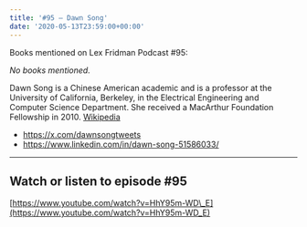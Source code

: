 ```yaml
---
title: '#95 – Dawn Song'
date: '2020-05-13T23:59:00+00:00'
---
```


Books mentioned on Lex Fridman Podcast #95:

*No books mentioned.*

<!--more-->

Dawn Song is a Chinese American academic and is a professor at the University of California, Berkeley, in the Electrical Engineering and Computer Science Department. She received a MacArthur Foundation Fellowship in 2010. <a href="https://en.wikipedia.org/wiki/Dawn_Song" target="_blank">Wikipedia</a>

- <a href="https://x.com/dawnsongtweets" target="_blank">https://x.com/dawnsongtweets</a>
- <a href="https://www.linkedin.com/in/dawn-song-51586033/" target="_blank">https://www.linkedin.com/in/dawn-song-51586033/</a>

- - - - - -

## Watch or listen to episode #95

[https://www.youtube.com/watch?v=HhY95m-WD\_E](https://www.youtube.com/watch?v=HhY95m-WD_E)